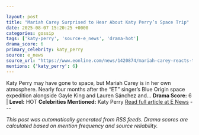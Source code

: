 ```yaml
---

layout: post
title: "Mariah Carey Surprised to Hear About Katy Perry’s Space Trip"
date: 2025-08-07 15:20:25 +0000
categories: gossip
tags: ['katy-perry', 'source-e_news', 'drama-hot']
drama_score: 6
primary_celebrity: katy_perry
source: e_news
source_url: "https://www.eonline.com/news/1420874/mariah-carey-reacts-to-katy-perrys-space-trip?cmpid=rss-syndicate-genericrss-us-top_stories"
mentions: {'katy_perry': 6}
---
```


Katy Perry may have gone to space, but Mariah Carey is in her own atmosphere. Nearly four months after the “ET” singer’s Blue Origin space expedition alongside Gayle King and Lauren Sánchez and... **Drama Score:** 6 | **Level:** HOT **Celebrities Mentioned:** Katy Perry [Read full article at E News](https://www.eonline.com/news/1420874/mariah-carey-reacts-to-katy-perrys-space-trip?cmpid=rss-syndicate-genericrss-us-top_stories) --- 

*This post was automatically generated from RSS feeds. Drama scores are calculated based on mention frequency and source reliability.*